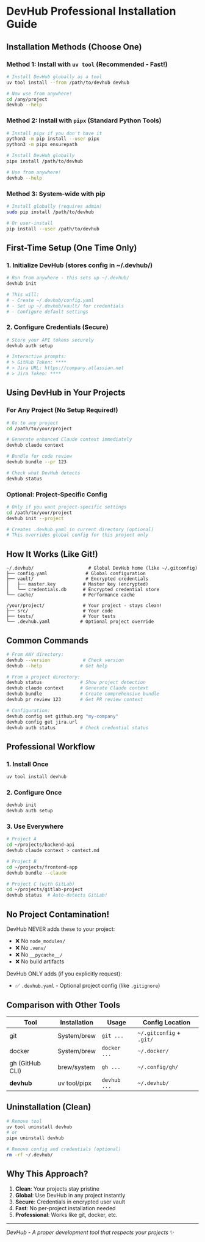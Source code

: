 # DevHub Professional Installation Guide

## Installation Methods (Choose One)

### Method 1: Install with `uv tool` (Recommended - Fast!)
```bash
# Install DevHub globally as a tool
uv tool install --from /path/to/devhub devhub

# Now use from anywhere!
cd /any/project
devhub --help
```

### Method 2: Install with `pipx` (Standard Python Tools)
```bash
# Install pipx if you don't have it
python3 -m pip install --user pipx
python3 -m pipx ensurepath

# Install DevHub globally
pipx install /path/to/devhub

# Use from anywhere!
devhub --help
```

### Method 3: System-wide with pip
```bash
# Install globally (requires admin)
sudo pip install /path/to/devhub

# Or user-install
pip install --user /path/to/devhub
```

## First-Time Setup (One Time Only)

### 1. Initialize DevHub (stores config in ~/.devhub/)
```bash
# Run from anywhere - this sets up ~/.devhub/
devhub init

# This will:
# - Create ~/.devhub/config.yaml
# - Set up ~/.devhub/vault/ for credentials
# - Configure default settings
```

### 2. Configure Credentials (Secure)
```bash
# Store your API tokens securely
devhub auth setup

# Interactive prompts:
# > GitHub Token: ****
# > Jira URL: https://company.atlassian.net
# > Jira Token: ****
```

## Using DevHub in Your Projects

### For Any Project (No Setup Required!)
```bash
# Go to any project
cd /path/to/your/project

# Generate enhanced Claude context immediately
devhub claude context

# Bundle for code review
devhub bundle --pr 123

# Check what DevHub detects
devhub status
```

### Optional: Project-Specific Config
```bash
# Only if you want project-specific settings
cd /path/to/your/project
devhub init --project

# Creates .devhub.yaml in current directory (optional)
# This overrides global config for this project only
```

## How It Works (Like Git!)

```
~/.devhub/                    # Global DevHub home (like ~/.gitconfig)
├── config.yaml              # Global configuration
├── vault/                   # Encrypted credentials
│   ├── master.key          # Master key (encrypted)
│   └── credentials.db      # Encrypted credential store
└── cache/                  # Performance cache

/your/project/              # Your project - stays clean!
├── src/                    # Your code
├── tests/                  # Your tests
└── .devhub.yaml           # Optional project override
```

## Common Commands

```bash
# From ANY directory:
devhub --version            # Check version
devhub --help              # Get help

# From a project directory:
devhub status              # Show project detection
devhub claude context      # Generate Claude context
devhub bundle              # Create comprehensive bundle
devhub pr review 123       # Get PR review context

# Configuration:
devhub config set github.org "my-company"
devhub config get jira.url
devhub auth status         # Check credential status
```

## Professional Workflow

### 1. Install Once
```bash
uv tool install devhub
```

### 2. Configure Once
```bash
devhub init
devhub auth setup
```

### 3. Use Everywhere
```bash
# Project A
cd ~/projects/backend-api
devhub claude context > context.md

# Project B
cd ~/projects/frontend-app
devhub bundle --claude

# Project C (with GitLab)
cd ~/projects/gitlab-project
devhub status  # Auto-detects GitLab!
```

## No Project Contamination!

DevHub NEVER adds these to your project:
- ❌ No `node_modules/`
- ❌ No `.venv/`
- ❌ No `__pycache__/`
- ❌ No build artifacts

DevHub ONLY adds (if you explicitly request):
- ✅ `.devhub.yaml` - Optional project config (like `.gitignore`)

## Comparison with Other Tools

| Tool | Installation | Usage | Config Location |
|------|-------------|-------|-----------------|
| git | System/brew | `git ...` | `~/.gitconfig` + `.git/` |
| docker | System/brew | `docker ...` | `~/.docker/` |
| gh (GitHub CLI) | brew/system | `gh ...` | `~/.config/gh/` |
| **devhub** | uv tool/pipx | `devhub ...` | `~/.devhub/` |

## Uninstallation (Clean)

```bash
# Remove tool
uv tool uninstall devhub
# or
pipx uninstall devhub

# Remove config and credentials (optional)
rm -rf ~/.devhub/
```

## Why This Approach?

1. **Clean**: Your projects stay pristine
2. **Global**: Use DevHub in any project instantly
3. **Secure**: Credentials in encrypted user vault
4. **Fast**: No per-project installation needed
5. **Professional**: Works like git, docker, etc.

---

*DevHub - A proper development tool that respects your projects* ✨